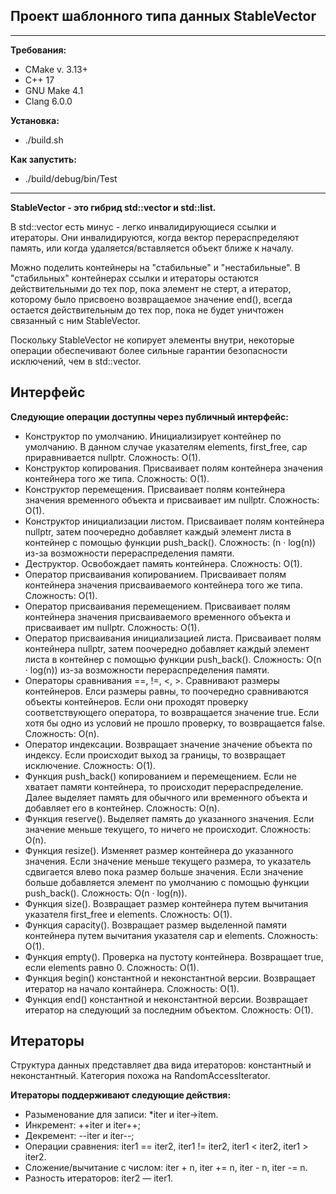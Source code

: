 <h2>Проект шаблонного типа данных StableVector</h2>

---
__Требования:__
- CMake v. 3.13+
- C++ 17
- GNU Make 4.1
- Clang 6.0.0

__Установка:__
- ./build.sh

__Как запустить:__
- ./build/debug/bin/Test

---

__StableVector - это гибрид std::vector и std::list.__

В std::vector есть минус - легко инвалидирующиеся ссылки и итераторы. Они инвалидируются, когда вектор перераспределяют память, или когда удаляется/вставляется объект ближе к началу. 

Можно поделить контейнеры на "стабильные" и "нестабильные". В "стабильных" контейнерах ссылки и итераторы остаются действительными до тех пор, пока элемент не стерт, а итератор, которому было присвоено возвращаемое значение end(), всегда остается действительным до тех пор, пока не будет уничтожен связанный с ним StableVector.

Поскольку StableVector не копирует элементы внутри, некоторые операции обеспечивают более сильные гарантии безопасности исключений, чем в std::vector. 


<h2>Интерфейс</h2>

__Следующие операции доступны через публичный интерфейс:__
- Конструктор по умолчанию. Инициализирует контейнер по умолчанию. В данном случае указателям elements, first_free, cap приравнивается nullptr. Сложность: O(1).
- Конструктор копирования. Присваивает полям контейнера значения контейнера того же типа. Сложность: O(1).
- Конструктор перемещения. Присваивает полям контейнера значения временного объекта и присваивает им nullptr. Сложность: O(1).
- Конструктор инициализации листом. Присваивает полям контейнера nullptr, затем поочередно добавляет каждый элемент листа в контейнер с помощью функции push_back().  Сложность: (n · log(n)) из-за возможности перераспределения памяти.
- Деструктор. Освобождает память контейнера. Сложность: O(1).
- Оператор присваивания копированием. Присваивает полям контейнера значения присваиваемого контейнера того же типа. Сложность: O(1).
- Оператор присваивания перемещением. Присваивает полям контейнера значения присваиваемого временного объекта и присваивает им nullptr. Сложность: O(1).
- Оператор присваивания инициализацией листа. Присваивает полям контейнера nullptr, затем поочередно добавляет каждый элемент листа в контейнер с помощью функции push_back().  Сложность: O(n · log(n)) из-за возможности перераспределения памяти.
- Операторы сравнивания ==, !=, <, >.  Сравнивают размеры контейнеров. Елси размеры равны, то поочередно сравниваются объекты контейнеров. Если они проходят проверку соответствующего оператора, то возвращается значение true. Если хотя бы одно из условий не прошло проверку, то возвращается false. Сложность: O(n).
- Оператор индексации. Возвращает значение значение объекта по индексу. Если происходит выход за границы, то возвращает исключение. Сложность: O(1).
- Функция push_back() копированием и перемещением. Если не хватает памяти контейнера, то происходит перераспределение. Далее выделяет память для обычного или временного объекта и добавляет его в контейнер. Сложность: O(n).
- Функция reserve(). Выделяет память до указанного значения. Если значение меньше текущего, то ничего не происходит. Сложность: O(n).
- Функция resize(). Изменяет размер контейнера до указанного значения. Если значение меньше текущего размера, то указатель сдвигается влево пока размер больше значения. Если значение больше добавляется элемент по умолчанию с помощью функции push_back(). Сложность: O(n · log(n)).
- Функция size(). Возвращает размер контейнера путем вычитания указателя first_free и elements. Сложность: O(1).
- Функция capacity(). Возвращает размер выделенной памяти контейнера путем вычитания указателя cap и elements. Сложность: O(1).
- Функция empty(). Проверка на пустоту контейнера. Возвращает true, если elements равно 0. Сложность: O(1).
- Функция begin() константной и неконстантной версии. Возвращает итератор на начало контайнера. Сложность: O(1).
- Функция end() константной и неконстантной версии. Возвращает итератор на следующий за последним объектом. Сложность: O(1).

<h2>Итераторы</h2>

Структура данных представляет два вида итераторов: константный и неконстантный. Категория похожа на  RandomAccessIterator.

__Итераторы поддерживают следующие действия:__
- Разыменование для записи: *iter и iter→item.
- Инкремент: ++iter и iter++;
- Декремент: --iter и iter--;
- Операции сравнения: iter1 ==  iter2,  iter1 !=  iter2,  iter1 <  iter2,  iter1 >  iter2.
- Сложение/вычитание с числом: iter + n, iter += n, iter - n, iter -= n.
- Разность итераторов: iter2 — iter1.